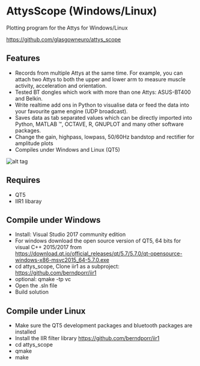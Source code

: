 # AttysScope (Windows/Linux)

Plotting program for the Attys for Windows/Linux

https://github.com/glasgowneuro/attys_scope

## Features

* Records from multiple Attys at the same time. For example, you can attach two Attys to both the upper and lower arm to measure muscle activity, acceleration and orientation.
* Tested BT dongles which work with more than one Attys: ASUS-BT400 and Belkin.
* Write realtime add ons in Python to visualise data or feed the data into your favourite game engine (UDP broadcast).
* Saves data as tab separated values which can be directly imported into Python, MATLAB ™, OCTAVE, R, GNUPLOT and many other software packages.
* Change the gain, highpass, lowpass, 50/60Hz bandstop and rectifier for amplitude plots
* Compiles under Windows and Linux (QT5)

![alt tag](screenshot.jpg)

## Requires
* QT5
* IIR1 libaray

## Compile under Windows
* Install: Visual Studio 2017 community edition
* For windows download the open source version of QT5, 64 bits for visual C++ 2015/2017 from 
  https://download.qt.io/official_releases/qt/5.7/5.7.0/qt-opensource-windows-x86-msvc2015_64-5.7.0.exe
* cd attys_scope, Clone iir1 as a subproject: https://github.com/berndporr/iir1
* optional: qmake -tp vc
* Open the .sln file
* Build solution

## Compile under Linux
* Make sure the QT5 development packages and bluetooth packages are installed
* Install the IIR filter library https://github.com/berndporr/iir1
* cd attys_scope
* qmake
* make

